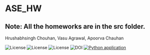 # ASE_HW

## Note: All the homeworks are in the src folder.
Hrushabhsingh Chouhan, Vasu Agrawal, Apoorva Chauhan  

![License](https://img.shields.io/github/license/apoorvacha/ASE_HW2)
![License](https://app.travis-ci.com/apoorvacha/ASE_HW1.svg?branch=master)
![License](https://img.shields.io/github/issues/apoorvacha/ASE_HW2?style=plastic)
![DOI](https://zenodo.org/badge/DOI/10.5281/zenodo.7562628.svg)
[![Python application](https://github.com/apoorvacha/ASE_HW2/actions/workflows/python-app.yml/badge.svg)](https://github.com/apoorvacha/ASE_HW2/actions/workflows/python-app.yml)
